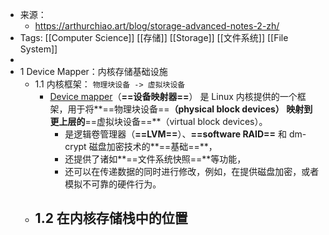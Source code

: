 - 来源：
	- https://arthurchiao.art/blog/storage-advanced-notes-2-zh/
- Tags: [[Computer Science]] [[存储]] [[Storage]] [[文件系统]] [[File System]]
-
- 1 Device Mapper：内核存储基础设施
	- 1.1 内核框架： `物理块设备 -> 虚拟块设备`
		- [Device mapper](https://en.wikipedia.org/wiki/Device_mapper)（**==设备映射器==**） 是 Linux 内核提供的一个框架，用于将**==物理块设备==**（physical block devices） 映射到更上层的**==虚拟块设备==**（virtual block devices）。
			- 是逻辑卷管理器（**==LVM==**）、**==software RAID==** 和 dm-crypt 磁盘加密技术的**==基础==**，
			- 还提供了诸如**==文件系统快照==**等功能，
			- 还可以在传递数据的同时进行修改，例如，在提供磁盘加密，或者模拟不可靠的硬件行为。
	- 1.2 在内核存储栈中的位置
		-
